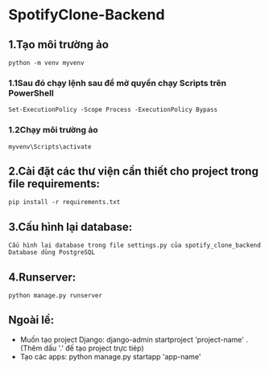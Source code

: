 # SpotifyClone-Backend

## 1.Tạo môi trường ảo

    python -m venv myvenv

### 1.1Sau đó chạy lệnh sau để mở quyền chạy Scripts trên PowerShell

    Set-ExecutionPolicy -Scope Process -ExecutionPolicy Bypass

### 1.2Chạy môi trường ảo

    myvenv\Scripts\activate

## 2.Cài đặt các thư viện cần thiết cho project trong file requirements:

    pip install -r requirements.txt

## 3.Cấu hình lại database:

    Cấu hình lại database trong file settings.py của spotify_clone_backend
    Database dùng PostgreSQL

## 4.Runserver:

    python manage.py runserver

## Ngoài lề:

- Muốn tạo project Django: django-admin startproject 'project-name' . (Thêm dấu '.' đế tạo project trực tiép)
- Tạo các apps: python manage.py startapp 'app-name'
